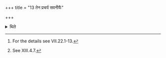 +++
title = "13 तेन प्रचर्य सवनीयैः"

+++

<details><summary>थिते</summary>

13. Having performed the ritual of it (animal-sacrificial bread),[^1] he performs the ritual of the oblations connected with the pressing.[^2]  

[^1]: For the details see VII.22.1-13.   

[^2]: See XIII.4.7.  
</details>
